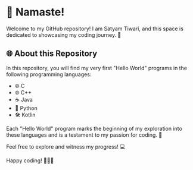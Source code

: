 # 👋 Namaste!

Welcome to my GitHub repository! I am Satyam Tiwari, and this space is dedicated to showcasing my coding journey. 🌟

## 🌐 About this Repository
In this repository, you will find my very first "Hello World" programs in the following programming languages:

- 🌐 C
- 🌐 C++
- ☕ Java
- 🐍 Python
- 🛠️ Kotlin

Each "Hello World" program marks the beginning of my exploration into these languages and is a testament to my passion for coding. 🚀

Feel free to explore and witness my progress! 💻

Happy coding! 👨‍💻✨
